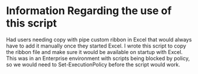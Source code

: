 <h1>Information Regarding the use of this script</h1>


<p1>Had users needing copy with pipe custom ribbon in Excel that would always have to add it manually once they started Excel. I wrote this script to copy the ribbon file and make sure it would be available on startup with Excel. 
This was in an Enterprise environment with scripts being blocked by policy, so we would need to Set-ExecutionPolicy before the script would work.<p1> 
